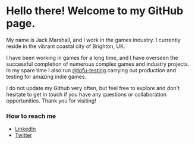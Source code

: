 # Hello there! Welcome to my GitHub page.

My name is Jack Marshall, and I work in the games industry. I currently reside in the vibrant coastal city of Brighton, UK.

I have been working in games for a long time, and I have overseen the successful completion of numerous complex games and industry projects. In my spare time I also run [@tofu-testing](https://www.tofu-testing.com) carrying out production and testing for amazing indie games. 

I do not update my Github very often, but feel free to explore and don't hesitate to get in touch if you have any questions or collaboration opportunities. Thank you for visiting!

### How to reach me

* [LinkedIn](https://www.linkedin.com/in/jjmjmjm/)
* [Twitter](https://twitter.com/ayo_its_jack)
